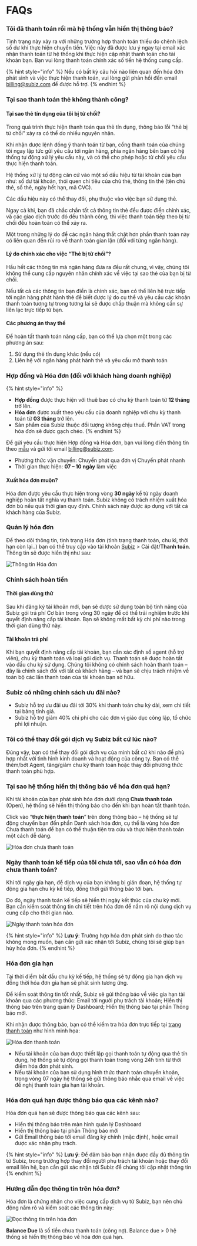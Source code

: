 # FAQs

### Tôi đã thanh toán rồi mà hệ thống vẫn hiển thị thông báo? 

Tình trạng này xảy ra với những trường hợp thanh toán thiếu do chênh lệch số dư khi thực hiện chuyển tiền. Việc này đã được lưu ý ngay tại email xác nhận thanh toán từ hệ thống khi thực hiện cập nhật thanh toán cho tài khoản bạn. Bạn vui lòng thanh toán chính xác số tiền hệ thống cung cấp.

{% hint style="info" %}
Nếu có bất kỳ câu hỏi nào liên quan đến hóa đơn phát sinh và việc thực hiện thanh toán, vui lòng gửi phản hồi đến email [billing@subiz.com](mailto:billing@subiz.com) để được hỗ trợ.
{% endhint %}

### Tại sao thanh toán thẻ không thành công? 

#### Tại sao thẻ tín dụng của tôi bị từ chối?

Trong quá trình thực hiện thanh toán qua thẻ tín dụng, thông báo lỗi “thẻ bị từ chối” xảy ra có thể do nhiều nguyên nhân.

Khi nhận được lệnh đồng ý thanh toán từ bạn, cổng thanh toán của chúng tôi ngay lập tức gửi yêu cầu tới ngân hàng, phía ngân hàng bên bạn có hệ thống tự động xử lý yêu cầu này, và có thể cho phép hoặc từ chối yêu cầu thực hiện thanh toán.

Hệ thống xử lý tự động căn cứ vào một số dấu hiệu từ tài khoản của bạn như: số dư tài khoản, thói quen chi tiêu của chủ thẻ, thông tin thẻ \(tên chủ thẻ, số thẻ, ngày hết hạn, mã CVC\).

Các dấu hiệu này có thể thay đổi, phụ thuộc vào việc bạn sử dụng thẻ.

Ngay cả khi, bạn đã chắc chắn tất cả thông tin thẻ đều được điền chính xác, và các giao dịch trước đó đều thành công, thì việc thanh toán tiếp theo bị từ chối đều hoàn toàn có thể xảy ra.

Một trong những lý do để các ngân hàng thắt chặt hơn phần thanh toán này có liên quan đến rủi ro về thanh toán gian lận \(đối với từng ngân hàng\).

#### Lý do chính xác cho việc “Thẻ bị từ chối”?

Hầu hết các thông tin mà ngân hàng đưa ra đều rất chung, vì vậy, chúng tôi không thể cung cấp nguyên nhân chính xác về việc tại sao thẻ của bạn bị từ chối.

Nếu tất cả các thông tin bạn điền là chính xác, bạn có thể liên hệ trực tiếp tới ngân hàng phát hành thẻ để biết được lý do cụ thể và yêu cầu các khoản thanh toán tương tự trong tương lai sẽ được chấp thuận mà không cần sự liên lạc trực tiếp từ bạn.

#### Các phương án thay thế

Để hoàn tất thanh toán nâng cấp, bạn có thể lựa chọn một trong các phương án sau:

1. Sử dụng thẻ tín dụng khác \(nếu có\)
2. Liên hệ với ngân hàng phát hành thẻ và yêu cầu mở thanh toán

### Hợp đồng và Hóa đơn \(đối với khách hàng doanh nghiệp\) 

{% hint style="info" %}
* **Hợp đồng** được thực hiện với thuê bao có chu kỳ thanh toán từ **12 tháng** trở lên.
* **Hóa đơn** được xuất theo yêu cầu của doanh nghiệp với chu kỳ thanh toán từ **03 tháng** trở lên.
* Sản phẩm của Subiz thuộc đối tượng không chịu thuế. Phần VAT trong hóa đơn sẽ được gạch chéo.
{% endhint %}

Để gửi yêu cầu thực hiện Hợp đồng và Hóa đơn, bạn vui lòng điền thông tin theo [mẫu](https://docs.subiz.com/wp-content/uploads/2017/12/Subiz_Th%C3%B4ng-tin-doanh-nghi%E1%BB%87p.doc) và gửi tới email [billing@subiz.com](mailto:billing@subiz.com).

* Phương thức vận chuyển: Chuyển phát qua đơn vị Chuyển phát nhanh
* Thời gian thực hiện: **07 – 10 ngày** làm việc

#### Xuất hóa đơn muộn?

Hóa đơn được yêu cầu thực hiện trong vòng **30 ngày** kể từ ngày doanh nghiệp hoàn tất nghĩa vụ thanh toán. Subiz không có trách nhiệm xuất hóa đơn bù nếu quá thời gian quy định. Chính sách này được áp dụng với tất cả khách hàng của Subiz.

### Quản lý hóa đơn

Để theo dõi thông tin, tình trạng Hóa đơn \(tình trạng thanh toán, chu kì, thời hạn còn lại..\) bạn có thể truy cập vào tài khoản [Subiz](https://app.subiz.com/login?redirect=%2Factivities%2F) &gt; Cài đặt/**Thanh toán**. Thông tin sẽ được hiển thị như sau:

![Th&#xF4;ng tin H&#xF3;a &#x111;&#x1A1;n](../.gitbook/assets/screenshot_11.png)

### Chính sách hoàn tiền 

#### Thời gian dùng thử

Sau khi đăng ký tài khoản mới, bạn sẽ được sử dụng toàn bộ tính năng của Subiz gói trả phí Cơ bản trong vòng 30 ngày để có thể trải nghiệm trước khi quyết định nâng cấp tài khoản. Bạn sẽ không mất bất kỳ chi phí nào trong thời gian dùng thử này.

#### Tài khoản trả phí

Khi bạn quyết định nâng cấp tài khoản, bạn cần xác định số agent \(hỗ trợ viên\), chu kỳ thanh toán và loại gói dịch vụ. Thanh toán sẽ được hoàn tất vào đầu chu kỳ sử dụng. Chúng tôi không có chính sách hoàn thanh toán – đây là chính sách đối với tất cả khách hàng – và bạn sẽ chịu trách nhiệm về toàn bộ các lần thanh toán của tài khoản bạn sở hữu.

### Subiz có những chính sách ưu đãi nào?

* Subiz hỗ trợ ưu đãi ưu đãi tới 30% khi thanh toán chu kỳ dài, xem chi tiết tại bảng tính giá.
* Subiz hỗ trợ giảm 40% chi phí cho các đơn vị giáo dục công lập, tổ chức phi lợi nhuận.

### Tôi có thể thay đổi gói dịch vụ Subiz bất cứ lúc nào?

Đúng vậy, bạn có thể thay đổi gói dịch vụ của mình bất cứ khi nào để phù hợp nhất với tình hình kinh doanh và hoạt động của công ty. Bạn có thể thêm/bớt Agent, tăng/giảm chu kỳ thanh toán hoặc thay đổi phương thức thanh toán phù hợp.

### Tại sao hệ thống hiển thị thông báo về hóa đơn quá hạn?

Khi tài khoản của bạn phát sinh hóa đơn dưới dạng **Chưa thanh toán** \(Open\), hệ thống sẽ hiển thị thông báo cho đến khi bạn hoàn tất thanh toán.

Click vào “**thực hiện thanh toán**” trên dòng thông báo – hệ thống sẽ tự động chuyển bạn đến phần Danh sách hóa đơn, cụ thể là vùng hóa đơn Chưa thanh toán để bạn có thể thuận tiện tra cứu và thực hiện thanh toán một cách dễ dàng.

![H&#xF3;a &#x111;&#x1A1;n ch&#x1B0;a thanh to&#xE1;n](../.gitbook/assets/hoa-don-chua-thanh-toan%20%282%29.png)

### Ngày thanh toán kế tiếp của tôi chưa tới, sao vẫn có hóa đơn chưa thanh toán?

Khi tới ngày gia hạn, để dịch vụ của bạn không bị gián đoạn, hệ thống tự động gia hạn chu kỳ kế tiếp, đồng thời gửi thông báo tới bạn.

Do đó, ngày thanh toán kế tiếp sẽ hiển thị ngày kết thúc của chu kỳ mới. Bạn cần kiểm soát thông tin chi tiết trên hóa đơn để nắm rõ nội dung dịch vụ cung cấp cho thời gian nào.

![Ng&#xE0;y thanh to&#xE1;n h&#xF3;a &#x111;&#x1A1;n](../.gitbook/assets/thanh-toan.png)

{% hint style="info" %}
**Lưu ý**: Trường hợp hóa đơn phát sinh do thao tác không mong muốn, bạn cần gửi xác nhận tới Subiz, chúng tôi sẽ giúp bạn hủy hóa đơn.
{% endhint %}

### Hóa đơn gia hạn

Tại thời điểm bắt đầu chu kỳ kế tiếp, hệ thống sẽ tự động gia hạn dịch vụ đồng thời hóa đơn gia hạn sẽ phát sinh tương ứng.

Để kiểm soát thông tin tốt nhất, Subiz sẽ gửi thông báo về việc gia hạn tài khoản qua các phương thức: Email tới người phụ trách tài khoản; Hiển thị thông báo trên trang quản lý Dashboard; Hiển thị thông báo tại phần Thông báo mới.

Khi nhận được thông báo, bạn có thể kiểm tra hóa đơn trực tiếp tại [trang thanh toán](https://app.subiz.com/payment-home#) như hình minh họa:

![H&#xF3;a &#x111;&#x1A1;n thanh to&#xE1;n](../.gitbook/assets/hoa-don-thanh-toan%20%282%29.png)

* Nếu tài khoản của bạn được thiết lập gọi thanh toán tự động qua thẻ tín dụng, hệ thống sẽ tự động gọi thanh toán trong vòng 24h tính từ thời điểm hóa đơn phát sinh.  
* Nếu tài khoản của bạn sử dụng hình thức thanh toán chuyển khoản, trong vòng 07 ngày hệ thống sẽ gửi thông báo nhắc qua email về việc đề nghị thanh toán gia hạn tài khoản.

### Hóa đơn quá hạn được thông báo qua các kênh nào?

Hóa đơn quá hạn sẽ được thông báo qua các kênh sau:

* Hiển thị thông báo trên màn hình quản lý Dashboard
* Hiển thị thông báo tại phần Thông báo mới
* Gửi Email thông báo tới email đăng ký chính \(mặc định\), hoặc email được xác nhận phụ trách.

{% hint style="info" %}
**Lưu ý**: Để đảm bảo bạn nhận được đầy đủ thông tin từ Subiz, trong trường hợp thay đổi người phụ trách tài khoản hoặc thay đổi email liên hệ, bạn cần gửi xác nhận tới Subiz để chúng tôi cập nhật thông tin
{% endhint %}

### Hướng dẫn đọc thông tin trên hóa đơn?

Hóa đơn là chứng nhận cho việc cung cấp dịch vụ từ Subiz, bạn nên chủ động nắm rõ và kiểm soát các thông tin này:

![&#x110;&#x1ECD;c th&#xF4;ng tin tr&#xEA;n h&#xF3;a &#x111;&#x1A1;n](../.gitbook/assets/overdue-invoice_final-1.png)

**Balance Due** là số tiền chưa thanh toán \(công nợ\). Balance due &gt; 0 hệ thống sẽ hiển thị thông báo về hóa đơn quá hạn.



